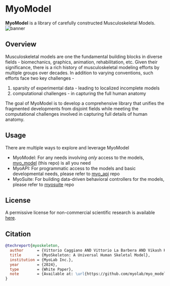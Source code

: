
# MyoModel
**MyoModel** is a library of carefully constructed Musculoskeletal Models.
![banner](https://github.com/user-attachments/assets/87897766-cf55-4932-936f-dc53711976ef)


## Overview
Musculoskeletal models are one the fundamental building blocks in diverse fields - biomechanics, graphics, animation, rehabilitation, etc. Given their significance, there is a rich history of musculoskeletal modeling efforts by multiple groups over decades. In addition to varying conventions, such efforts face two key challenges -
  1. sparsity of experimental data - leading to localized incomplete models
  2. computational challenges - in capturing the full human anatomy

The goal of MyoModel is to develop a comprehensive library that unifies the fragmented developments from disjoint fields while meeting the computational challenges involved in capturing full details of human anatomy.

## Usage
There are multiple ways to explore and leverage MyoModel
  - MyoModel: For any needs involving *only* access to the models, [myo_model](https://github.com/myolab/myo_model) (this repo) is all you need
  - MyoAPI: For programmatic access to the models and basic developmental needs, please refer to [myo_api](https://github.com/myolab/myo_api) repo
  - MyoSuite: For building data-driven behavioral controllers for the models, please refer to [myosuite](https://github.com/MyoHub/myosuite) repo

## License
A permissive license for non-commercial scientific research is available [here](LICENSE).

## Citation
```bibtex
@techreport{myoskeleton,
  author      = {Vittorio Caggiano AND Vittorio La Barbera AND Vikash Kumar},
  title       = {MyoSkeleton: A Universal Human Skeletal Model},
  institution = {MyoLab Inc.},
  year        = {2024},
  type        = {White Paper},
  note        = {Available at: \url{https://github.com/myolab/myo_model}},
}
```
